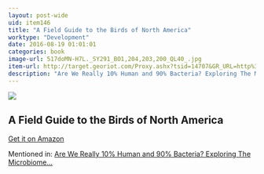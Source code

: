 ```yaml
---
layout: post-wide
uid: item146
title: "A Field Guide to the Birds of North America"
worktype: "Development"
date: 2016-08-19 01:01:01
categories: book
image-url: 517doMN-H7L._SY291_BO1,204,203,200_QL40_.jpg
item-url: http://target.georiot.com/Proxy.ashx?tsid=14707&GR_URL=http%3A%2F%2Fwww.amazon.com%2FNational-Geographic-Field-America-Edition%2Fdp%2F1426208286%2F
description: "Are We Really 10% Human and 90% Bacteria? Exploring The Microbiome…"
---
```

<a href="http://target.georiot.com/Proxy.ashx?tsid=14707&GR_URL=http%3A%2F%2Fwww.amazon.com%2FNational-Geographic-Field-America-Edition%2Fdp%2F1426208286%2F" target="blank"><img src="../../../../img/thumbs/517doMN-H7L._SY291_BO1,204,203,200_QL40_.jpg" class="prod-img"></a>
<h2>A Field Guide to the Birds of North America</h2>
<p><a href="http://target.georiot.com/Proxy.ashx?tsid=14707&GR_URL=http%3A%2F%2Fwww.amazon.com%2FNational-Geographic-Field-America-Edition%2Fdp%2F1426208286%2F" target="blank">Get it on Amazon</a><p>
<p>Mentioned in: <a href="http://fourhourworkweek.com/2015/01/10/microbiome/" target="blank">Are We Really 10% Human and 90% Bacteria? Exploring The Microbiome…</a></p>
